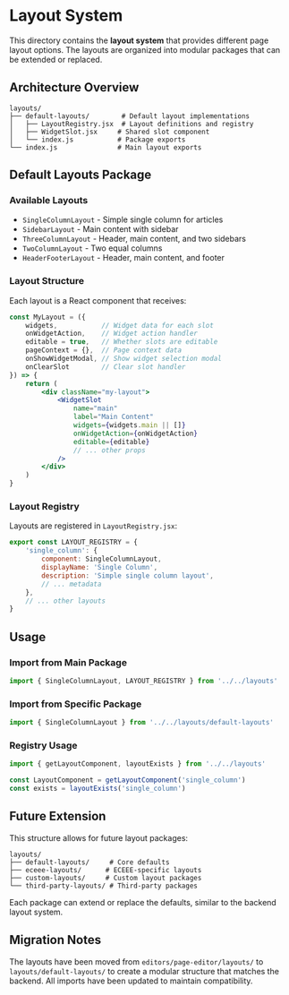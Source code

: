 # Layout System

This directory contains the **layout system** that provides different page layout options. The layouts are organized into modular packages that can be extended or replaced.

## Architecture Overview

```
layouts/
├── default-layouts/        # Default layout implementations
│   ├── LayoutRegistry.jsx  # Layout definitions and registry
│   ├── WidgetSlot.jsx     # Shared slot component
│   └── index.js           # Package exports
└── index.js               # Main layout exports
```

## Default Layouts Package

### Available Layouts

- `SingleColumnLayout` - Simple single column for articles
- `SidebarLayout` - Main content with sidebar
- `ThreeColumnLayout` - Header, main content, and two sidebars
- `TwoColumnLayout` - Two equal columns
- `HeaderFooterLayout` - Header, main content, and footer

### Layout Structure

Each layout is a React component that receives:

```jsx
const MyLayout = ({ 
    widgets,           // Widget data for each slot
    onWidgetAction,    // Widget action handler
    editable = true,   // Whether slots are editable
    pageContext = {},  // Page context data
    onShowWidgetModal, // Show widget selection modal
    onClearSlot        // Clear slot handler
}) => {
    return (
        <div className="my-layout">
            <WidgetSlot
                name="main"
                label="Main Content"
                widgets={widgets.main || []}
                onWidgetAction={onWidgetAction}
                editable={editable}
                // ... other props
            />
        </div>
    )
}
```

### Layout Registry

Layouts are registered in `LayoutRegistry.jsx`:

```jsx
export const LAYOUT_REGISTRY = {
    'single_column': {
        component: SingleColumnLayout,
        displayName: 'Single Column',
        description: 'Simple single column layout',
        // ... metadata
    },
    // ... other layouts
}
```

## Usage

### Import from Main Package

```jsx
import { SingleColumnLayout, LAYOUT_REGISTRY } from '../../layouts'
```

### Import from Specific Package

```jsx
import { SingleColumnLayout } from '../../layouts/default-layouts'
```

### Registry Usage

```jsx
import { getLayoutComponent, layoutExists } from '../../layouts'

const LayoutComponent = getLayoutComponent('single_column')
const exists = layoutExists('single_column')
```

## Future Extension

This structure allows for future layout packages:

```
layouts/
├── default-layouts/     # Core defaults
├── eceee-layouts/      # ECEEE-specific layouts
├── custom-layouts/     # Custom layout packages  
└── third-party-layouts/ # Third-party packages
```

Each package can extend or replace the defaults, similar to the backend layout system.

## Migration Notes

The layouts have been moved from `editors/page-editor/layouts/` to `layouts/default-layouts/` to create a modular structure that matches the backend. All imports have been updated to maintain compatibility.
